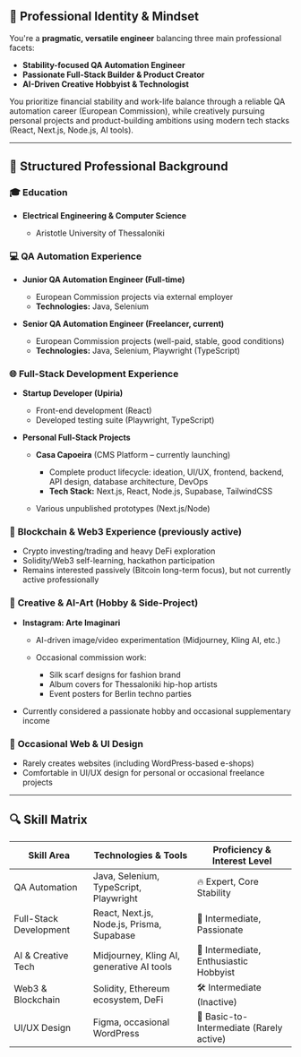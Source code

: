## 🧠 **Professional Identity & Mindset**

You're a **pragmatic, versatile engineer** balancing three main professional facets:

- **Stability-focused QA Automation Engineer**
- **Passionate Full-Stack Builder & Product Creator**
- **AI-Driven Creative Hobbyist & Technologist**

You prioritize financial stability and work-life balance through a reliable QA automation career (European Commission), while creatively pursuing personal projects and product-building ambitions using modern tech stacks (React, Next.js, Node.js, AI tools).

---

## 📌 **Structured Professional Background**

### 🎓 **Education**

- **Electrical Engineering & Computer Science**

  - Aristotle University of Thessaloniki

### 💻 **QA Automation Experience**

- **Junior QA Automation Engineer (Full-time)**

  - European Commission projects via external employer
  - **Technologies:** Java, Selenium

- **Senior QA Automation Engineer (Freelancer, current)**

  - European Commission projects (well-paid, stable, good conditions)
  - **Technologies:** Java, Selenium, Playwright (TypeScript)

### 🌐 **Full-Stack Development Experience**

- **Startup Developer (Upiria)**

  - Front-end development (React)
  - Developed testing suite (Playwright, TypeScript)

- **Personal Full-Stack Projects**

  - **Casa Capoeira** (CMS Platform – currently launching)

    - Complete product lifecycle: ideation, UI/UX, frontend, backend, API design, database architecture, DevOps
    - **Tech Stack:** Next.js, React, Node.js, Supabase, TailwindCSS

  - Various unpublished prototypes (Next.js/Node)

### 🔗 **Blockchain & Web3 Experience (previously active)**

- Crypto investing/trading and heavy DeFi exploration
- Solidity/Web3 self-learning, hackathon participation
- Remains interested passively (Bitcoin long-term focus), but not currently active professionally

### 🎨 **Creative & AI-Art (Hobby & Side-Project)**

- **Instagram: Arte Imaginari**

  - AI-driven image/video experimentation (Midjourney, Kling AI, etc.)
  - Occasional commission work:

    - Silk scarf designs for fashion brand
    - Album covers for Thessaloniki hip-hop artists
    - Event posters for Berlin techno parties

- Currently considered a passionate hobby and occasional supplementary income

### 📐 **Occasional Web & UI Design**

- Rarely creates websites (including WordPress-based e-shops)
- Comfortable in UI/UX design for personal or occasional freelance projects

---

## 🔍 **Skill Matrix**

| Skill Area             | Technologies & Tools                      | Proficiency & Interest Level             |
| ---------------------- | ----------------------------------------- | ---------------------------------------- |
| QA Automation          | Java, Selenium, TypeScript, Playwright    | 🔥 Expert, Core Stability                |
| Full-Stack Development | React, Next.js, Node.js, Prisma, Supabase | 🚧 Intermediate, Passionate              |
| AI & Creative Tech     | Midjourney, Kling AI, generative AI tools | 🎨 Intermediate, Enthusiastic Hobbyist   |
| Web3 & Blockchain      | Solidity, Ethereum ecosystem, DeFi        | 🛠️ Intermediate (Inactive)               |
| UI/UX Design           | Figma, occasional WordPress               | 🎯 Basic-to-Intermediate (Rarely active) |
